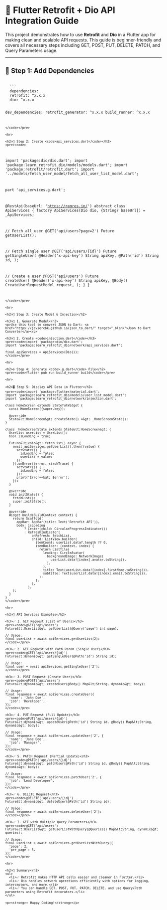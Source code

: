 <h1>🚀 Flutter Retrofit + Dio API Integration Guide</h1>

<p>This project demonstrates how to use <strong>Retrofit</strong> and <strong>Dio</strong> in a Flutter app for making clean and scalable API requests. This guide is beginner-friendly and covers all necessary steps including GET, POST, PUT, DELETE, PATCH, and Query Parameters usage.</p>

<hr>

<h2>🔧 Step 1: Add Dependencies</h2>
<pre><code>
  ```
  dependencies:
  retrofit: ^x.x.x
  dio: ^x.x.x

dev_dependencies:
  retrofit_generator: ^x.x.x
  build_runner: ^x.x.x
```
</code></pre>

<hr>

<h2>📁 Step 2: Create <code>api_services.dart</code></h2>
<pre><code>
```
import 'package:dio/dio.dart';
import 'package:learn_retrofit_dio/models/models.dart';
import 'package:retrofit/retrofit.dart';
import '../models/fetch_user_model/fetch_all_user_list_model.dart';

part 'api_services.g.dart';

@RestApi(baseUrl: 'https://reqres.in/')
abstract class ApiServices {
  factory ApiServices(Dio dio, {String? baseUrl}) = _ApiServices;

  // Fetch all user
  @GET('api/users?page=2')
  Future<UserList> getUserList();

  // Fetch single user
  @GET('api/users/{id}')
  Future<SingleUserModel> getSingleUser(
    @Header('x-api-key') String apiKey,
    @Path('id') String id,
  );

  // Create a user
  @POST('api/users')
  Future<CreateUserShowModel> createUser(
    @Header('x-api-key') String apiKey,
    @Body() CreateUserRequestModel request,
  );
}
}
```
</code></pre>

<hr>

<h2>🧠 Step 3: Create Model & Injection</h2>

<h3>📌 1. Generate Model</h3>
<p>Use this tool to convert JSON to Dart: <a href="https://javiercbk.github.io/json_to_dart/" target="_blank">Json to Dart Converter</a></p>

<h3>📌 2. Create <code>injection.dart</code></h3>
<pre><code>import 'package:dio/dio.dart';
import 'package:learn_retrofit_dio/network/api_services.dart';

final apiServices = ApiServices(Dio());
</code></pre>

<hr>

<h2>⚙️ Step 4: Generate <code>.g.dart</code> File</h2>
<pre><code>flutter pub run build_runner build</code></pre>

<hr>

<h2>🖥️ Step 5: Display API Data in Flutter</h2>
<pre><code>import 'package:flutter/material.dart';
import 'package:learn_retrofit_dio/models/user_list_model.dart';
import 'package:learn_retrofit_dio/network/injection.dart';

class HomeScreen extends StatefulWidget {
  const HomeScreen({super.key});

  @override
  State&lt;HomeScreen&gt; createState() =&gt; _HomeScreenState();
}

class _HomeScreenState extends State&lt;HomeScreen&gt; {
  UserList userList = UserList();
  bool isLoading = true;

  Future&lt;void&gt; fetchList() async {
    await apiServices.getUserList().then((value) {
      setState(() {
        isLoading = false;
        userList = value;
      });
    }).onError((error, stackTrace) {
      setState(() {
        isLoading = false;
      });
      print('Error==&gt; $error');
    });
  }

  @override
  void initState() {
    fetchList();
    super.initState();
  }

  @override
  Widget build(BuildContext context) {
    return Scaffold(
      appBar: AppBar(title: Text('Retrofit API')),
      body: isLoading
          ? Center(child: CircularProgressIndicator())
          : RefreshIndicator(
              onRefresh: fetchList,
              child: ListView.builder(
                itemCount: userList.data?.length ?? 0,
                itemBuilder: (context, index) {
                  return ListTile(
                    leading: CircleAvatar(
                      backgroundImage: NetworkImage(
                        userList.data![index].avatar.toString(),
                      ),
                    ),
                    title: Text(userList.data![index].firstName.toString()),
                    subtitle: Text(userList.data![index].email.toString()),
                  );
                },
              ),
            ),
    );
  }
}
</code></pre>

<hr>

<h2>📡 API Services Examples</h2>

<h3>✅ 1. GET Request (List of Users)</h3>
<pre><code>@GET('api/users')
Future&lt;UserList&gt; getUserList(@Query('page') int page);

// Usage:
final userList = await apiServices.getUserList(2);
</code></pre>

<h3>✅ 2. GET Request with Path Param (Single User)</h3>
<pre><code>@GET('api/users/{id}')
Future&lt;dynamic&gt; getSingleUser(@Path('id') String id);

// Usage:
final user = await apiServices.getSingleUser('2');
</code></pre>

<h3>✅ 3. POST Request (Create User)</h3>
<pre><code>@POST('api/users')
Future&lt;dynamic&gt; createUser(@Body() Map&lt;String, dynamic&gt; body);

// Usage:
final response = await apiServices.createUser({
  'name': 'John Doe',
  'job': 'Developer',
});
</code></pre>

<h3>✅ 4. PUT Request (Full Update)</h3>
<pre><code>@PUT('api/users/{id}')
Future&lt;dynamic&gt; updateUser(@Path('id') String id, @Body() Map&lt;String, dynamic&gt; body);

// Usage:
final response = await apiServices.updateUser('2', {
  'name': 'Jane Doe',
  'job': 'Manager',
});
</code></pre>

<h3>✅ 5. PATCH Request (Partial Update)</h3>
<pre><code>@PATCH('api/users/{id}')
Future&lt;dynamic&gt; patchUser(@Path('id') String id, @Body() Map&lt;String, dynamic&gt; body);

// Usage:
final response = await apiServices.patchUser('2', {
  'job': 'Lead Developer',
});
</code></pre>

<h3>✅ 6. DELETE Request</h3>
<pre><code>@DELETE('api/users/{id}')
Future&lt;dynamic&gt; deleteUser(@Path('id') String id);

// Usage:
final response = await apiServices.deleteUser('2');
</code></pre>

<h3>✅ 7. GET with Multiple Query Parameters</h3>
<pre><code>@GET('api/users')
Future&lt;UserList&gt; getUserListWithQuery(@Queries() Map&lt;String, dynamic&gt; queries);

// Usage:
final userList = await apiServices.getUserListWithQuery({
  'page': 2,
  'per_page': 5,
});
</code></pre>

<hr>

<h2>🎯 Summary</h2>
<ul>
  <li>✅ Retrofit makes HTTP API calls easier and cleaner in Flutter.</li>
  <li>✅ Dio handles network operations efficiently with options for logging, interceptors, and more.</li>
  <li>✅ You can handle GET, POST, PUT, PATCH, DELETE, and use Query/Path parameters using Retrofit decorators.</li>
</ul>

<p><strong>⭐ Happy Coding!</strong></p>
